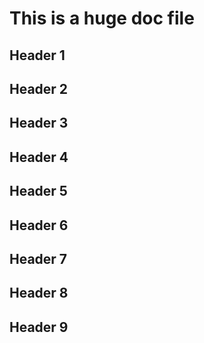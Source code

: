 # This is a huge doc file

## Header 1
## Header 2
## Header 3
## Header 4
## Header 5
## Header 6 
## Header 7
## Header 8
## Header 9